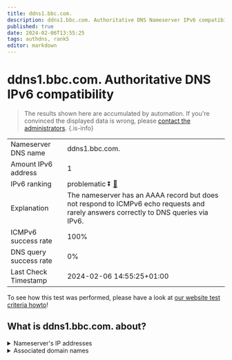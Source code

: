 ```yaml
---
title: ddns1.bbc.com.
description: ddns1.bbc.com. Authoritative DNS Nameserver IPv6 compatibility
published: true
date: 2024-02-06T13:55:25
tags: authdns, rank5
editor: markdown
---
```


# ddns1.bbc.com. Authoritative DNS IPv6 compatibility

> The results shown here are accumulated by automation. If you're convinced the displayed data is wrong, please [contact the administrators](/howto/chat). 
{.is-info}




|   |   |
| - | - |
| Nameserver DNS name | ddns1.bbc.com.
| Amount IPv6 address | 1
| IPv6 ranking | problematic :arrow_double_down: [🔗](/howto/ranking) |
| Explanation | The nameserver has an AAAA record but does not respond to ICMPv6 echo requests and rarely answers correctly to DNS queries via IPv6. |
| ICMPv6 success rate | 100%|
| DNS query success rate | 0% |
| Last Check Timestamp | 2024-02-06 14:55:25+01:00 |

To see how this test was performed, please have a look at [our website test criteria howto](/howto/testcriteria/authdns)!


## What is ddns1.bbc.com. about?




<details>
<summary>Nameserver's IP addresses</summary>

2607:f740:e04e:c::1

</details>



<details>
<summary>Associated domain names</summary>

www.bbc.com

www.bbc.co.uk

</details>
